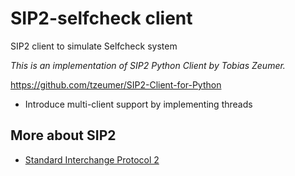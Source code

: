 # SIP2-selfcheck client

SIP2 client to simulate Selfcheck system

*This is an implementation of SIP2 Python Client by Tobias Zeumer.*

https://github.com/tzeumer/SIP2-Client-for-Python


* Introduce multi-client support by implementing threads

## More about SIP2

- [Standard Interchange Protocol 2](./docs/3M-Standard-Interchange-Protocol-Version-2.00.pdf)